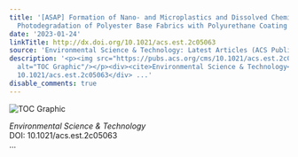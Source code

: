 ```yaml
---
title: '[ASAP] Formation of Nano- and Microplastics and Dissolved Chemicals During
  Photodegradation of Polyester Base Fabrics with Polyurethane Coating'
date: '2023-01-24'
linkTitle: http://dx.doi.org/10.1021/acs.est.2c05063
source: 'Environmental Science & Technology: Latest Articles (ACS Publications)'
description: '<p><img src="https://pubs.acs.org/cms/10.1021/acs.est.2c05063/asset/images/medium/es2c05063_0007.gif"
  alt="TOC Graphic"/></p><div><cite>Environmental Science & Technology</cite></div><div>DOI:
  10.1021/acs.est.2c05063</div> ...'
disable_comments: true
---
```

<p><img src="https://pubs.acs.org/cms/10.1021/acs.est.2c05063/asset/images/medium/es2c05063_0007.gif" alt="TOC Graphic"/></p><div><cite>Environmental Science & Technology</cite></div><div>DOI: 10.1021/acs.est.2c05063</div> ...
